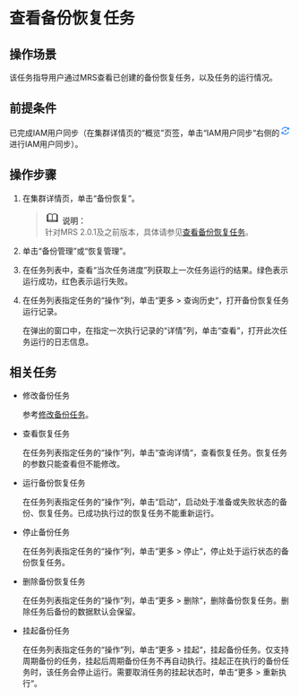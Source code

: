 # 查看备份恢复任务<a name="ZH-CN_TOPIC_0173397672"></a>

## 操作场景<a name="section728550114837"></a>

该任务指导用户通过MRS查看已创建的备份恢复任务，以及任务的运行情况。

## 前提条件<a name="section1013795552912"></a>

已完成IAM用户同步（在集群详情页的“概览”页签，单击“IAM用户同步“右侧的![](figures/zh-cn_image_0192064745.png)进行IAM用户同步）。

## 操作步骤<a name="section59209364114855"></a>

1.  在集群详情页，单击“备份恢复”。

    >![](public_sys-resources/icon-note.gif) **说明：**   
    >针对MRS 2.0.1及之前版本，具体请参见[查看备份恢复任务](查看备份恢复任务-158.md)。  

2.  单击“备份管理”或“恢复管理”。
3.  在任务列表中，查看“当次任务进度”列获取上一次任务运行的结果。绿色表示运行成功，红色表示运行失败。
4.  在任务列表指定任务的“操作”列，单击“更多  \>  查询历史“，打开备份恢复任务运行记录。

    在弹出的窗口中，在指定一次执行记录的“详情”列，单击“查看”，打开此次任务运行的日志信息。


## 相关任务<a name="section4491308111495"></a>

-   修改备份任务

    参考[修改备份任务](修改备份任务.md)。

-   查看恢复任务

    在任务列表指定任务的“操作”列，单击“查询详情“，查看恢复任务。恢复任务的参数只能查看但不能修改。

-   运行备份恢复任务

    在任务列表指定任务的“操作”列，单击“启动“，启动处于准备或失败状态的备份、恢复任务。已成功执行过的恢复任务不能重新运行。

-   停止备份任务

    在任务列表指定任务的“操作”列，单击“更多  \>  停止“，停止处于运行状态的备份恢复任务。

-   删除备份恢复任务

    在任务列表指定任务的“操作”列，单击“更多  \>  删除“，删除备份恢复任务。删除任务后备份的数据默认会保留。

-   挂起备份任务

    在任务列表指定任务的“操作”列，单击“更多  \>  挂起“，挂起备份任务。仅支持周期备份的任务，挂起后周期备份任务不再自动执行。挂起正在执行的备份任务时，该任务会停止运行。需要取消任务的挂起状态时，单击“更多  \>  重新执行“。


